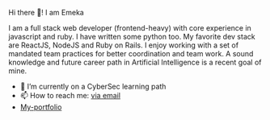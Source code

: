Hi there 👋! I am Emeka

I am a full stack web developer (frontend-heavy) with core experience in javascript and ruby. I have written some python too. My favorite dev stack are ReactJS, NodeJS and Ruby on Rails. I enjoy working with a set of mandated team practices for better coordination and team work. A sound knowledge and future career path in Artificial Intelligence is a recent goal of mine.

- 🌱 I’m currently on a CyberSec learning path
- 📫 How to reach me: [via email](mailto:emeka.s.chinedu@gmail.com)
- [My-portfolio](https://www.emekac.com)
